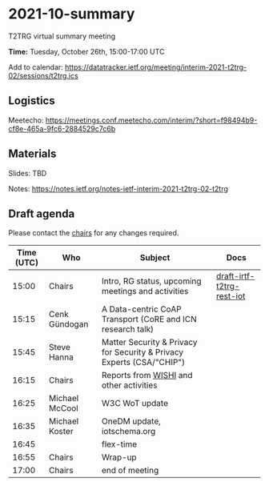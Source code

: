 # 2021-10-summary

T2TRG virtual summary meeting 

**Time:** Tuesday, October 26th, 15:00-17:00 UTC

Add to calendar: https://datatracker.ietf.org/meeting/interim-2021-t2trg-02/sessions/t2trg.ics

## Logistics

Meetecho: https://meetings.conf.meetecho.com/interim/?short=f98494b9-cf8e-465a-9fc6-2884529c7c6b

## Materials

Slides: TBD

Notes: https://notes.ietf.org/notes-ietf-interim-2021-t2trg-02-t2trg

## Draft agenda

Please contact the [chairs][] for any changes required.

| Time (UTC) | Who                 | Subject                                            | Docs                                        |
|------------|---------------------|----------------------------------------------------|---------------------------------------------|
|      15:00 | Chairs              | Intro, RG status, upcoming meetings and activities | [draft-irtf-t2trg-rest-iot][restiot]        |
|      15:15 | Cenk Gündogan       | A Data-centric CoAP Transport (CoRE and ICN research talk) |                                     |
|      15:45 | Steve Hanna         | Matter Security & Privacy for Security & Privacy Experts (CSA/"CHIP") |                          |
|      16:15 | Chairs              | Reports from [WISHI][] and other activities        |                                             |
|      16:25 | Michael McCool      | W3C WoT update                                     |                                             |
|      16:35 | Michael Koster      | OneDM update, iotschema.org                        |                                             |
|      16:45 |                     | flex-time                                          |                                             |
|      16:55 | Chairs              | Wrap-up                                            |                                             |
|      17:00 | Chairs              | end of meeting                                     |                                             |



[WISHI]: https://github.com/t2trg/wishi/wiki/Agenda-items
[restiot]: https://tools.ietf.org/html/draft-irtf-t2trg-rest-iot
[chairs]: mailto:t2trg-chairs@irtf.org
[iot-edge]: https://datatracker.ietf.org/doc/html/draft-irtf-t2trg-iot-edge-02
[sec]: https://datatracker.ietf.org/doc/html/draft-irtf-t2trg-secure-bootstrapping-00
[idev]: https://datatracker.ietf.org/doc/html/draft-richardson-t2trg-idevid-considerations-03
